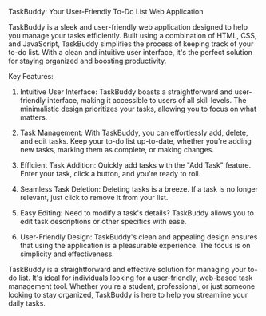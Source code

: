 TaskBuddy: Your User-Friendly To-Do List Web Application

TaskBuddy is a sleek and user-friendly web application designed to help you manage your tasks efficiently. Built using a combination of HTML, CSS, and JavaScript, TaskBuddy simplifies the process of keeping track of your to-do list. With a clean and intuitive user interface, it's the perfect solution for staying organized and boosting productivity.

Key Features:

1. Intuitive User Interface: TaskBuddy boasts a straightforward and user-friendly interface, making it accessible to users of all skill levels. The minimalistic design prioritizes your tasks, allowing you to focus on what matters.

2. Task Management: With TaskBuddy, you can effortlessly add, delete, and edit tasks. Keep your to-do list up-to-date, whether you're adding new tasks, marking them as complete, or making changes.

3. Efficient Task Addition: Quickly add tasks with the "Add Task" feature. Enter your task, click a button, and you're ready to roll.

4. Seamless Task Deletion: Deleting tasks is a breeze. If a task is no longer relevant, just click to remove it from your list.

5. Easy Editing: Need to modify a task's details? TaskBuddy allows you to edit task descriptions or other specifics with ease.

6. User-Friendly Design: TaskBuddy's clean and appealing design ensures that using the application is a pleasurable experience. The focus is on simplicity and effectiveness.


TaskBuddy is a straightforward and effective solution for managing your to-do list. It's ideal for individuals looking for a user-friendly, web-based task management tool. Whether you're a student, professional, or just someone looking to stay organized, TaskBuddy is here to help you streamline your daily tasks.
